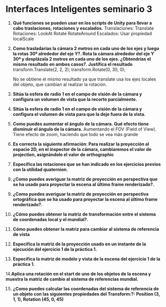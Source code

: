 # Interfaces Inteligentes seminario 3

1. **Qué funciones se pueden usar en los scripts de Unity para llevar a cabo traslaciones, rotaciones y escalados.**
Translaciones:
Translate
Rotaciones:
LookAt
Rotate
RotateAround
Escalados:
Usar propiedad localScale

2. **Como trasladarías la cámara 2 metros en cada uno de los ejes y luego la rotas 30º alrededor del eje Y?. Rota la cámara alrededor del eje Y 30ª y desplázala 2 metros en cada uno de los ejes. ¿Obtendrías el mismo resultado en ambos casos?. Justifica el resultado**
	transform.Translate(2, 2, 2);
	transform.Rotate(0, 30, 0);

	No se obtiene el mismo resultado ya que translate usa los ejes locales del objeto, que cambian al realizar la rotación.
3. **Sitúa la esfera de radio 1 en el campo de visión de la cámara y configura un volumen de vista que la recorte parcialmente.**

4. **Sitúa la esfera de radio 1 en el campo de visión de la cámara y configura el volumen de vista para que la deje fuera de la vista.**

5. **Como puedes aumentar el ángulo de la cámara. Qué efecto tiene disminuir el ángulo de la cámara.**
	Aumentando el FOV (Field of View). Tiene efecto de zoom, haciendo que todo se vea más grande
6. **Es correcta la siguiente afirmación: Para realizar la proyección al espacio 2D, en el inspector de la cámara, cambiaremos el valor de projection, asignándole el valor de orthographic**

7. **Especifica las rotaciones que se han indicado en los ejercicios previos con la utilidad quaternion.**

8. **¿Como puedes averiguar la matriz de proyección en perspectiva que se ha usado para proyectar la escena al último frame renderizado?.**

9. **¿Como puedes averiguar la matriz de proyección en perspectiva ortográfica que se ha usado para proyectar la escena al último frame renderizado?.**

10. **¿Cómo puedes obtener la matriz de transformación entre el sistema de coordenadas local y el mundial?.**

11. **Cómo puedes obtener la matriz para cambiar al sistema de referencia de vista**

12. **Especifica la matriz de la proyección usado en un instante de la ejecución del ejercicio 1 de la práctica 1.**

13. **Especifica la matriz de modelo y vista de la escena del ejercicio 1 de la práctica 1.**

14.**Aplica una rotación en el start de uno de los objetos de la escena y muestra la matriz de cambio al sistema de referencias mundial.**

15. **¿Como puedes calcular las coordenadas del sistema de referencia de un objeto con las siguientes propiedades del Transform:?: 
 Position (3, 1, 1), Rotation (45, 0, 45)**
